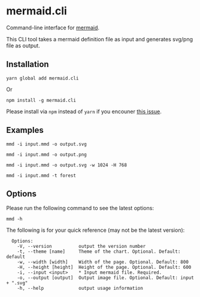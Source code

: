 # mermaid.cli

Command-line interface for [mermaid](https://mermaidjs.github.io/).

This CLI tool takes a mermaid definition file as input and generates svg/png file as output.


## Installation

```
yarn global add mermaid.cli
```

 Or

```
npm install -g mermaid.cli
```

Please install via `npm` instead of `yarn` if you encouner [this issue](https://github.com/yarnpkg/yarn/issues/2224).


## Examples

```
mmd -i input.mmd -o output.svg
```

```
mmd -i input.mmd -o output.png
```

```
mmd -i input.mmd -o output.svg -w 1024 -H 768
```

```
mmd -i input.mmd -t forest
```


## Options

Please run the following command to see the latest options:

```
mmd -h
```

The following is for your quick reference (may not be the latest version):

```
  Options:
    -V, --version          output the version number
    -t, --theme [name]     Theme of the chart. Optional. Default: default
    -w, --width [width]    Width of the page. Optional. Default: 800
    -H, --height [height]  Height of the page. Optional. Default: 600
    -i, --input <input>    * Input mermaid file. Required.
    -o, --output [output]  Output image file. Optional. Default: input + ".svg"
    -h, --help             output usage information
```
